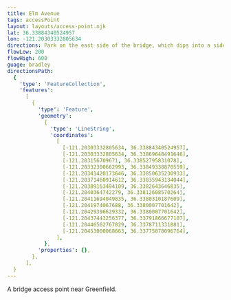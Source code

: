 ```yaml
---
title: Elm Avenue
tags: accessPoint
layout: layouts/access-point.njk
lat: 36.33884340524957
lon: -121.20303332805634
directions: Park on the east side of the bridge, which dips into a side channel of the river.
flowLow: 200
flowHigh: 600
guage: bradley
directionsPath:
  {
    'type': 'FeatureCollection',
    'features':
      [
        {
          'type': 'Feature',
          'geometry':
            {
              'type': 'LineString',
              'coordinates':
                [
                  [-121.20303332805634, 36.33884340524957],
                  [-121.20303332805634, 36.33869648491646],
                  [-121.203156709671, 36.33852795831078],
                  [-121.20332300662993, 36.33849338870559],
                  [-121.20341420173646, 36.33850635230933],
                  [-121.20371460914612, 36.33835943134044],
                  [-121.20389163494109, 36.3382643646835],
                  [-121.2040364742279, 36.33812608570264],
                  [-121.20411694049835, 36.3380310187609],
                  [-121.2041974067688, 36.3380007701642],
                  [-121.20429396629332, 36.3380007701642],
                  [-121.20437443256377, 36.33791866677107],
                  [-121.20446562767029, 36.3378711331881],
                  [-121.20453000068663, 36.33775878096764],
                ],
            },
          'properties': {},
        },
      ],
  }
---
```


A bridge access point near Greenfield.
